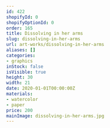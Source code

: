 ```yaml
---
id: 422
shopifyId: 0
shopifyOptionId: 0
order: 165
title: Dissolving in her arms
slug: dissolving-in-her-arms
url: art-works/dissolving-in-her-arms
aliases: []
categories:
- graphics
inStock: false
isVisible: true
height: 30
width: 21
date: 2020-01-01T00:00:00Z
materials:
- watercolor
- paper
price: 200
mainImage: dissolving-in-her-arms.jpg
---
```

